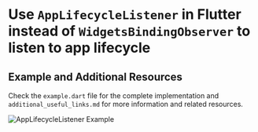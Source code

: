 # Use `AppLifecycleListener` in Flutter instead of `WidgetsBindingObserver` to listen to app lifecycle

## Example and Additional Resources
Check the `example.dart` file for the complete implementation and `additional_useful_links.md` for more information and related resources.

![AppLifecycleListener Example](./AppLifecycleListener%20in%20Flutter.jpg) 